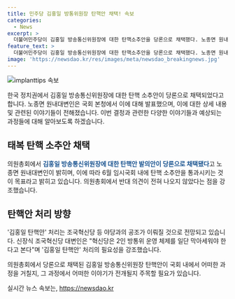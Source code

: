 ```yaml
---
title: 민주당 김홍일 방통위원장 탄핵안 채택! 속보
categories:
  - News
excerpt: >
  더불어민주당이 김홍일 방송통신위원장에 대한 탄핵소추안을 당론으로 채택했다. 노종면 원내대변인은 의원총회 직후 기자들과 만나 6월 임시국회 내에 탄핵소추안을 통과시키는 것이 목표라며 의원총회에서 반대 의견은 전혀 나오지 않았다고 설명했다. 김홍일 탄핵안은 조국혁신당 등 야당과의 공조가 이뤄질 것으로 전망되며, 신장식 조국혁신당 대변인은 혁신당은 2인 방통위 운영 체제를 일단 막아세워야 한다며 김홍일 탄핵안 처리의 필요성을 강조했다.
feature_text: >
  더불어민주당이 김홍일 방송통신위원장에 대한 탄핵소추안을 당론으로 채택했다. 노종면 원내대변인은 의원총회 직후 기자들과 만나 6월 임시국회 내에 탄핵소추안을 통과시키는 것이 목표라며 의원총회에서 반대 의견은 전혀 나오지 않았다고 설명했다. 김홍일 탄핵안은 조국혁신당 등 야당과의 공조가 이뤄질 것으로 전망되며, 신장식 조국혁신당 대변인은 혁신당은 2인 방통위 운영 체제를 일단 막아세워야 한다며 김홍일 탄핵안 처리의 필요성을 강조했다.
image: 'https://newsdao.kr/res/images/meta/newsdao_breakingnews.jpg'
---
```


<p><img src="https://newsdao.kr/res/images/meta/newsdao_breakingnews.jpg" alt="implanttips 속보" /></p>

<p>한국 정치권에서 김홍일 방송통신위원장에 대한 탄핵 소추안이 당론으로 채택되었다고 합니다. 노종면 원내대변인은 국회 본청에서 이에 대해 발표했으며, 이에 대한 상세 내용 및 관련된 이야기들이 전해졌습니다. 이번 결정과 관련한 다양한 이야기들과 예상되는 과정들에 대해 알아보도록 하겠습니다.</p>

<h2 data-ke-size="size26">태복 탄핵 소추안 채택</h2>

<p>의원총회에서 <b><span style="color: #1a5490;">김홍일 방송통신위원장에 대한 탄핵안 발의안이 당론으로 채택됐다</span></b>고 노종면 원내대변인이 밝히며, 이에 따라 6월 임시국회 내에 탄핵 소추안을 통과시키는 것이 목표라고 밝히고 있습니다. 의원총회에서 반대 의견이 전혀 나오지 않았다는 점을 강조했습니다.</p>

<h2 data-ke-size="size26">탄핵안 처리 방향</h2>

<p>'김홍일 탄핵안' 처리는 조국혁신당 등 야당과의 공조가 이뤄질 것으로 전망되고 있습니다. 신장식 조국혁신당 대변인은 "혁신당은 2인 방통위 운영 체제를 일단 막아세워야 한다고 본다"며 '김홍일 탄핵안' 처리의 필요성을 강조했습니다.</p>

<p>의원총회에서 당론으로 채택된 김홍일 방송통신위원장 탄핵안이 국회 내에서 어떠한 과정을 거칠지, 그 과정에서 어떠한 이야기가 전개될지 주목할 필요가 있습니다.</p>
실시간 뉴스 속보는, <a href="https://newsdao.kr" rel="dofollow">https://newsdao.kr</a>


